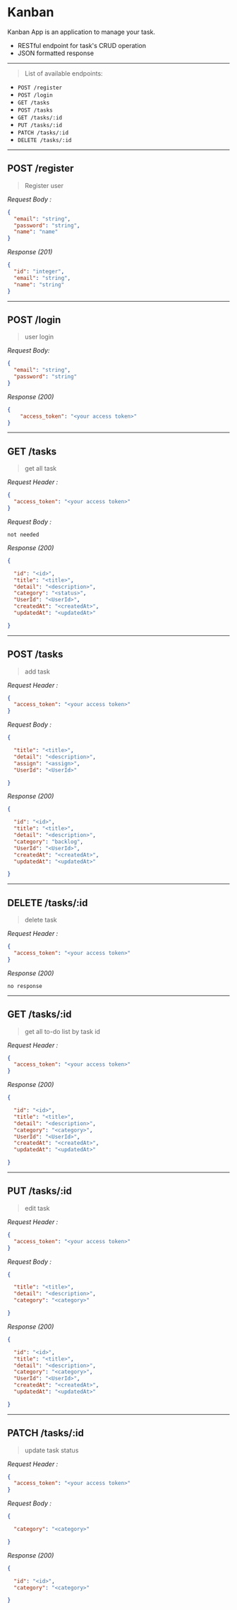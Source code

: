 # Kanban
Kanban App is an application to manage your task.
* RESTful endpoint for task's CRUD operation
* JSON formatted response

---

>List of available endpoints:
​
- `POST /register`
- `POST /login`
- `GET /tasks`
- `POST /tasks`
- `GET /tasks/:id`
- `PUT /tasks/:id`
- `PATCH /tasks/:id`
- `DELETE /tasks/:id`
---
## POST /register

>Register user

_Request Body :_

```json
{
  "email": "string",
  "password": "string",
  "name": "name"
}
```

_Response (201)_
  ​
```json
{
  "id": "integer",
  "email": "string",
  "name": "string"
}
```
---
## POST /login

>user login

_Request Body:_

```json
{
  "email": "string",
  "password": "string"
}
```

_Response (200)_

```json
{
    "access_token": "<your access token>"
}
```
---
## GET /tasks

>get all task

_Request Header :_

```json
{
  "access_token": "<your access token>"
}
```

_Request Body :_

```
not needed
```

_Response (200)_

```json
{

  "id": "<id>",
  "title": "<title>",
  "detail": "<description>",
  "category": "<status>",
  "UserId": "<UserId>",
  "createdAt": "<createdAt>",
  "updatedAt": "<updatedAt>"

}
```
---
## POST /tasks

>add task

_Request Header :_

```json
{
  "access_token": "<your access token>"
}
```

_Request Body :_

```json
{

  "title": "<title>",
  "detail": "<description>",
  "assign": "<assign>",
  "UserId": "<UserId>"

}
```

_Response (200)_

```json
{

  "id": "<id>",
  "title": "<title>",
  "detail": "<description>",
  "category": "backlog",
  "UserId": "<UserId>",
  "createdAt": "<createdAt>",
  "updatedAt": "<updatedAt>"

}
```
---
## DELETE /tasks/:id

>delete task

_Request Header :_

```json
{
  "access_token": "<your access token>"
}
```

_Response (200)_

```
no response
```
---
## GET /tasks/:id

>get all to-do list by task id

_Request Header :_

```json
{
  "access_token": "<your access token>"
}
```

_Response (200)_

```json
{

  "id": "<id>",
  "title": "<title>",
  "detail": "<description>",
  "category": "<category>",
  "UserId": "<UserId>",
  "createdAt": "<createdAt>",
  "updatedAt": "<updatedAt>"

}
```
---
## PUT /tasks/:id

>edit task

_Request Header :_

```json
{
  "access_token": "<your access token>"
}
```

_Request Body :_

```json
{

  "title": "<title>",
  "detail": "<description>",
  "category": "<category>"

}
```

_Response (200)_

```json
{

  "id": "<id>",
  "title": "<title>",
  "detail": "<description>",
  "category": "<category>",
  "UserId": "<UserId>",
  "createdAt": "<createdAt>",
  "updatedAt": "<updatedAt>"

}
```
---
## PATCH /tasks/:id

>update task status

_Request Header :_

```json
{
  "access_token": "<your access token>"
}
```

_Request Body :_

```json
{

  "category": "<category>"

}
```

_Response (200)_

```json
{

  "id": "<id>",
  "category": "<category>"

}
```